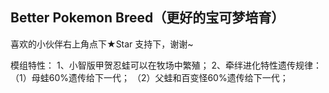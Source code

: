 ## Better Pokemon Breed（更好的宝可梦培育）

喜欢的小伙伴右上角点下★Star 支持下，谢谢~

模组特性：
1、小智版甲贺忍蛙可以在牧场中繁殖；
2、牵绊进化特性遗传规律：
（1）母蛙60%遗传给下一代；
（2）父蛙和百变怪60%遗传给下一代；